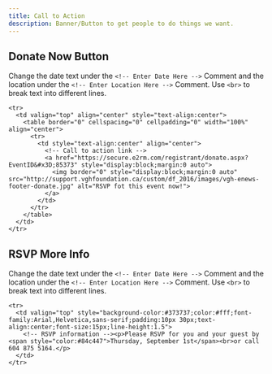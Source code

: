 ```yaml
---
title: Call to Action
description: Banner/Button to get people to do things we want.
---
```


## Donate Now Button

Change the date text under the `<!-- Enter Date Here -->` Comment and the location under the `<!-- Enter Location Here -->` Comment. Use `<br>` to break text into different lines.

```bordered
<tr>
  <td valign="top" align="center" style="text-align:center">
    <table border="0" cellspacing="0" cellpadding="0" width="100%" align="center">
      <tr>
        <td style="text-align:center" align="center">
          <!-- Call to action link -->
          <a href="https://secure.e2rm.com/registrant/donate.aspx?EventID&#x3D;85373" style="display:block;margin:0 auto">
            <img border="0" style="display:block;margin:0 auto" src="http://support.vghfoundation.ca/custom/df_2016/images/vgh-enews-footer-donate.jpg" alt="RSVP fot this event now!">
          </a>
        </td>
      </tr>
    </table>
  </td>
</tr>
```

## RSVP More Info

Change the date text under the `<!-- Enter Date Here -->` Comment and the location under the `<!-- Enter Location Here -->` Comment. Use `<br>` to break text into different lines.

```bordered
<tr>
  <td valign="top" style="background-color:#373737;color:#fff;font-family:Arial,Helvetica,sans-serif;padding:10px 30px;text-align:center;font-size:15px;line-height:1.5">
    <!-- RSVP information --><p>Please RSVP for you and your guest by <span style="color:#84c447">Thursday, September 1st</span><br>or call 604 875 5164.</p>
  </td>
</tr>
```

